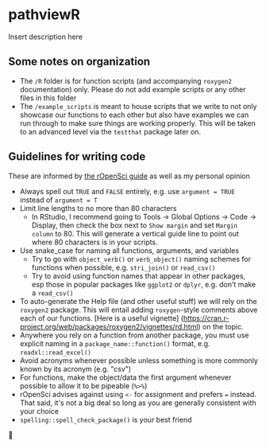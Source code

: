 # pathviewR
Insert description here

## Some notes on organization
- The `/R` folder is for function scripts (and accompanying `roxygen2` 
documentation) only. Please do not add example scripts or any other 
files in this folder
- The `/example_scripts` is meant to house scripts that we write to 
not only showcase our functions to each other but also have examples we can
run through to make sure things are working properly. This will be taken
to an advanced level via the `testthat` package later on.

## Guidelines for writing code
These are informed by [the rOpenSci guide](https://devguide.ropensci.org/) 
as well as my personal opinion
- Always spell out `TRUE` and `FALSE` entirely, e.g. use `argument = TRUE` 
instead of `argument = T`
- Limit line lengths to no more than 80 characters
	- In RStudio, I recommend going to Tools -> Global Options -> Code -> 
  Display, then check the box next to `Show margin` and set `Margin 
  column` to 80. This will generate a vertical guide line to point out 
  where 80 characters is in your scripts.
- Use snake_case for naming all functions, arguments, and variables 
	- Try to go with `object_verb()` or `verb_object()` naming schemes for 
  functions when possible, e.g. `stri_join()` or `read_csv()`
	- Try to avoid using function names that appear in other packages, esp 
  those in popular packages like `ggplot2` or `dplyr`, e.g. don't make a 
  `read_csv()`
- To auto-generate the Help file (and other useful stuff) we will rely on the
`roxygen2` package. This will entail adding `roxygen`-style comments above 
each of our functions. [Here is a useful vignette]
(https://cran.r-project.org/web/packages/roxygen2/vignettes/rd.html) on the 
topic.
- Anywhere you rely on a function from another package, you must use 
explicit naming in a `package_name::function()` format, e.g. 
`readxl::read_excel()`
- Avoid acronyms whenever possible unless something is more commonly known 
by its acronym (e.g. "csv")
- For functions, make the object/data the first argument whenever possible 
to allow it to be pipeable (`%>%`)
- rOpenSci advises against using `<-` for assignment and prefers `=` 
instead. That said, it's not a big deal so long as you are generally 
consistent with your choice
- `spelling::spell_check_package()` is your best friend

🐢

